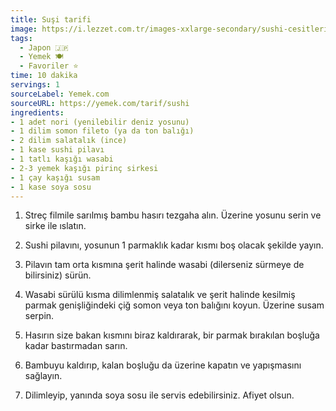 ```yaml
---
title: Suşi tarifi
image: https://i.lezzet.com.tr/images-xxlarge-secondary/sushi-cesitleri-nelerdir-japon-usulu-15-sushi-cesidi-265e4d81-cc4b-404b-85ed-8f76a2f2e64c.jpg
tags:
  - Japon 🇯🇵
  - Yemek 🍽️
  - Favoriler ⭐
time: 10 dakika
servings: 1
sourceLabel: Yemek.com
sourceURL: https://yemek.com/tarif/sushi
ingredients:
- 1 adet nori (yenilebilir deniz yosunu)
- 1 dilim somon fileto (ya da ton balığı)
- 2 dilim salatalık (ince)
- 1 kase sushi pilavı
- 1 tatlı kaşığı wasabi
- 2-3 yemek kaşığı pirinç sirkesi
- 1 çay kaşığı susam
- 1 kase soya sosu
---
```


1. Streç filmile sarılmış bambu hasırı tezgaha alın. Üzerine yosunu serin ve sirke ile ıslatın.

2. Sushi pilavını, yosunun 1 parmaklık kadar kısmı boş olacak şekilde yayın.

3. Pilavın tam orta kısmına şerit halinde wasabi (dilerseniz sürmeye de bilirsiniz) sürün.

4. Wasabi sürülü kısma dilimlenmiş salatalık ve şerit halinde kesilmiş parmak genişliğindeki çiğ somon veya ton balığını koyun. Üzerine susam serpin.

5. Hasırın size bakan kısmını biraz kaldırarak, bir parmak bırakılan boşluğa kadar bastırmadan sarın.

6. Bambuyu kaldırıp, kalan boşluğu da üzerine kapatın ve yapışmasını sağlayın.

7. Dilimleyip, yanında soya sosu ile servis edebilirsiniz. Afiyet olsun.
